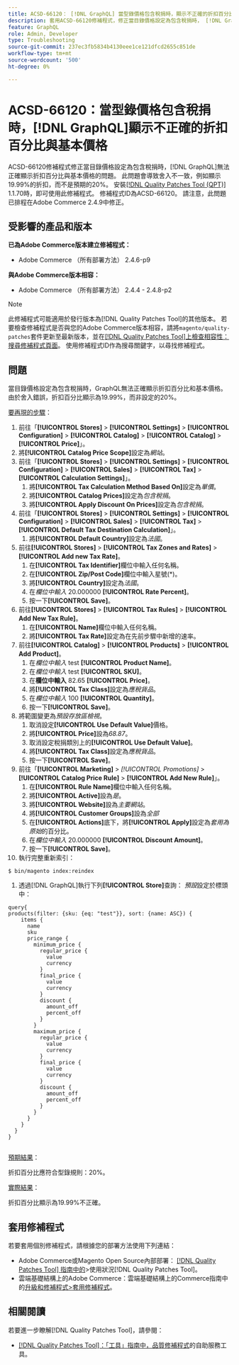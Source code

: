 ```yaml
---
title: ACSD-66120： [!DNL GraphQL] 當型錄價格包含稅捐時，顯示不正確的折扣百分比與基本價格
description: 套用ACSD-66120修補程式，修正當目錄價格設定為包含稅捐時， [!DNL GraphQL] 未正確顯示折扣百分比與基本價格的Adobe Commerce問題。 此問題會導致舍入不一致，例如顯示19.99%的折扣，而不是預期的20%。
feature: GraphQL
role: Admin, Developer
type: Troubleshooting
source-git-commit: 237ec3fb5834b4130eee1ce121dfcd2655c851de
workflow-type: tm+mt
source-wordcount: '500'
ht-degree: 0%

---
```



# ACSD-66120：當型錄價格包含稅捐時，[!DNL GraphQL]顯示不正確的折扣百分比與基本價格

ACSD-66120修補程式修正當目錄價格設定為包含稅捐時，[!DNL GraphQL]無法正確顯示折扣百分比與基本價格的問題。 此問題會導致舍入不一致，例如顯示19.99%的折扣，而不是預期的20%。 安裝[[!DNL Quality Patches Tool (QPT)]](/help/tools/quality-patches-tool/quality-patches-tool-to-self-serve-quality-patches.md) 1.1.70時，即可使用此修補程式。 修補程式ID為ACSD-66120。 請注意，此問題已排程在Adobe Commerce 2.4.9中修正。

## 受影響的產品和版本

**已為Adobe Commerce版本建立修補程式：**

* Adobe Commerce （所有部署方法） 2.4.6-p9

**與Adobe Commerce版本相容：**

* Adobe Commerce （所有部署方法） 2.4.4 - 2.4.8-p2

>[!NOTE]
>
>此修補程式可能適用於發行版本為[!DNL Quality Patches Tool]的其他版本。 若要檢查修補程式是否與您的Adobe Commerce版本相容，請將`magento/quality-patches`套件更新至最新版本，並在[[!DNL Quality Patches Tool]上檢查相容性：搜尋修補程式頁面](https://experienceleague.adobe.com/tools/commerce-quality-patches/index.html)。 使用修補程式ID作為搜尋關鍵字，以尋找修補程式。

## 問題

當目錄價格設定為包含稅捐時，GraphQL無法正確顯示折扣百分比和基本價格。 由於舍入錯誤，折扣百分比顯示為19.99%，而非設定的20%。

<u>要再現的步驟</u>：

1. 前往「**[!UICONTROL Stores]** > **[!UICONTROL Settings]** > **[!UICONTROL Configuration]** > **[!UICONTROL Catalog]** > **[!UICONTROL Catalog]** > **[!UICONTROL Price]**」。
1. 將&#x200B;**[!UICONTROL Catalog Price Scope]**&#x200B;設定為&#x200B;*網站*。
1. 前往「**[!UICONTROL Stores]** > **[!UICONTROL Settings]** > **[!UICONTROL Configuration]** > **[!UICONTROL Sales]** > **[!UICONTROL Tax]** > **[!UICONTROL Calculation Settings]**」。
   1. 將&#x200B;**[!UICONTROL Tax Calculation Method Based On]**&#x200B;設定為&#x200B;*單價*。
   1. 將&#x200B;**[!UICONTROL Catalog Prices]**&#x200B;設定為&#x200B;*包含稅捐*。
   1. 將&#x200B;**[!UICONTROL Apply Discount On Prices]**&#x200B;設定為&#x200B;*包含稅捐*。
1. 前往「**[!UICONTROL Stores]** > **[!UICONTROL Settings]** > **[!UICONTROL Configuration]** > **[!UICONTROL Sales]** > **[!UICONTROL Tax]** > **[!UICONTROL Default Tax Destination Calculation]**」。
   1. 將&#x200B;**[!UICONTROL Default Country]**&#x200B;設定為&#x200B;*法國*。
1. 前往&#x200B;**[!UICONTROL Stores]** > **[!UICONTROL Tax Zones and Rates]** > **[!UICONTROL Add new Tax Rate]**。
   1. 在&#x200B;**[!UICONTROL Tax Identifier]**&#x200B;欄位中輸入任何名稱。
   1. 在&#x200B;**[!UICONTROL Zip/Post Code]**&#x200B;欄位中輸入星號(*)。
   1. 將&#x200B;**[!UICONTROL Country]**&#x200B;設定為&#x200B;*法國*。
   1. 在&#x200B;*欄位中輸入* 20.000000 **[!UICONTROL Rate Percent]**。
   1. 按一下&#x200B;**[!UICONTROL Save]**。
1. 前往&#x200B;**[!UICONTROL Stores]** > **[!UICONTROL Tax Rules]** > **[!UICONTROL Add New Tax Rule]**。
   1. 在&#x200B;**[!UICONTROL Name]**&#x200B;欄位中輸入任何名稱。
   1. 將&#x200B;**[!UICONTROL Tax Rate]**&#x200B;設定為在先前步驟中新增的速率。
1. 前往&#x200B;**[!UICONTROL Catalog]** > **[!UICONTROL Products]** > **[!UICONTROL Add Product]**。
   1. 在&#x200B;*欄位中輸入* test **[!UICONTROL Product Name]**。
   1. 在&#x200B;*欄位中輸入* test **[!UICONTROL SKU]**。
   1. 在&#x200B;**欄位中輸入** 82.65 **[!UICONTROL Price]**。
   1. 將&#x200B;**[!UICONTROL Tax Class]**&#x200B;設定為&#x200B;*應稅貨品*。
   1. 在&#x200B;*欄位中輸入* 100 **[!UICONTROL Quantity]**。
   1. 按一下&#x200B;**[!UICONTROL Save]**。
1. 將範圍變更為&#x200B;*預設存放區檢視*。
   1. 取消設定&#x200B;**[!UICONTROL Use Default Value]**&#x200B;價格。
   1. 將&#x200B;**[!UICONTROL Price]**&#x200B;設為&#x200B;*68.87*。
   1. 取消設定稅捐類別上的&#x200B;**[!UICONTROL Use Default Value]**。
   1. 將&#x200B;**[!UICONTROL Tax Class]**&#x200B;設定為&#x200B;*應稅貨品*。 
   1. 按一下&#x200B;**[!UICONTROL Save]**。
1. 前往「**[!UICONTROL Marketing]** > *[!UICONTROL Promotions]* > **[!UICONTROL Catalog Price Rule]** > **[!UICONTROL Add New Rule]**」。
   1. 在&#x200B;**[!UICONTROL Rule Name]**&#x200B;欄位中輸入任何名稱。
   1. 將&#x200B;**[!UICONTROL Active]**&#x200B;設為&#x200B;*是*。
   1. 將&#x200B;**[!UICONTROL Website]**&#x200B;設為&#x200B;*主要網站*。
   1. 將&#x200B;**[!UICONTROL Customer Groups]**&#x200B;設為&#x200B;*全部*
   1. 在&#x200B;**[!UICONTROL Actions]**&#x200B;底下，將&#x200B;**[!UICONTROL Apply]**&#x200B;設定為&#x200B;*套用為原始*&#x200B;的百分比。
   1. 在&#x200B;*欄位中輸入* 20.000000 **[!UICONTROL Discount Amount]**。
   1. 按一下&#x200B;**[!UICONTROL Save]**。
1. 執行完整重新索引：

```
$ bin/magento index:reindex
```

1. 透過[!DNL GraphQL]執行下列&#x200B;**[!UICONTROL Store]**&#x200B;查詢： *預設*&#x200B;設定於標頭中：

```
query{
products(filter: {sku: {eq: "test"}}, sort: {name: ASC}) {
    items {
      name
      sku
      price_range {
        minimum_price {
          regular_price {
            value
            currency
          }
          final_price {
            value
            currency
          }
          discount {
            amount_off
            percent_off
          }
        }
        maximum_price {
          regular_price {
            value
            currency
          }
          final_price {
            value
            currency
          }
          discount {
            amount_off
            percent_off
          }
        }
      }
    }
  }
}
  
```

<u>預期結果</u>：

折扣百分比應符合型錄規則：20%。

<u>實際結果</u>：

折扣百分比顯示為19.99%不正確。

## 套用修補程式

若要套用個別修補程式，請根據您的部署方法使用下列連結：

* Adobe Commerce或Magento Open Source內部部署： [[!DNL Quality Patches Tool] 指南中的](/help/tools/quality-patches-tool/usage.md)>使用狀況[!DNL Quality Patches Tool]。
* 雲端基礎結構上的Adobe Commerce：雲端基礎結構上的Commerce指南中的[升級和修補程式>套用修補程式](https://experienceleague.adobe.com/docs/commerce-cloud-service/user-guide/develop/upgrade/apply-patches.html)。

## 相關閱讀

若要進一步瞭解[!DNL Quality Patches Tool]，請參閱：

* [[!DNL Quality Patches Tool]：「工具」指南中，品質修補程式](/help/tools/quality-patches-tool/quality-patches-tool-to-self-serve-quality-patches.md)的自助服務工具。
